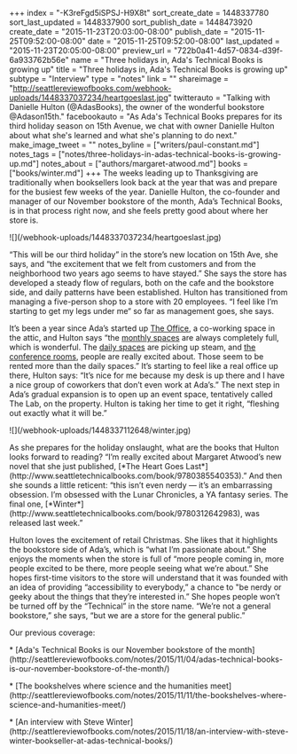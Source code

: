 +++
index = "-K3reFgd5iSPSJ-H9X8t"
sort_create_date = 1448337780
sort_last_updated = 1448337900
sort_publish_date = 1448473920
create_date = "2015-11-23T20:03:00-08:00"
publish_date = "2015-11-25T09:52:00-08:00"
date = "2015-11-25T09:52:00-08:00"
last_updated = "2015-11-23T20:05:00-08:00"
preview_url = "722b0a41-4d57-0834-d39f-6a933762b56e"
name = "Three holidays in, Ada's Technical Books is growing up"
title = "Three holidays in, Ada's Technical Books is growing up"
subtype = "Interview"
type = "notes"
link = ""
shareimage = "http://seattlereviewofbooks.com/webhook-uploads/1448337037234/heartgoeslast.jpg"
twitterauto = "Talking with Danielle Hulton (@AdasBooks), the owner of the wonderful bookstore @Adason15th."
facebookauto = "As Ada's Technical Books prepares for its third holiday season on 15th Avenue, we chat with owner Danielle Hulton about what she's learned and what she's planning to do next."
make_image_tweet = ""
notes_byline = ["writers/paul-constant.md"]
notes_tags = ["notes/three-holidays-in-adas-technical-books-is-growing-up.md"]
notes_about = ["authors/margaret-atwood.md"]
books = ["books/winter.md"]
+++
The weeks leading up to Thanksgiving are traditionally when booksellers look back at the year that was and prepare for the busiest few weeks of the year. Danielle Hulton, the co-founder and manager of our November bookstore of the month, Ada’s Technical Books, is in that process right now, and she feels pretty good about where her store is. 

<p class="image-left">![](/webhook-uploads/1448337037234/heartgoeslast.jpg)</p>“This will be our third holiday” in the store’s new location on 15th Ave, she says, and “the excitement that we felt from customers and from the neighborhood two years ago seems to have stayed.” She says the store has developed a steady flow of regulars, both on the cafe and the bookstore side, and daily patterns have been established.  Hulton has transitioned from managing a five-person shop to a store with 20 employees. “I feel like I’m starting to get my legs under me“ so far as management goes, she says.

It’s been a year since Ada’s started up [The Office](http://theoffice.adasbooks.com), a co-working space in the attic, and Hulton says “the [monthly spaces](http://theoffice.adasbooks.com/monthly-spaces/) are always completely full, which is wonderful. The [daily spaces](http://theoffice.adasbooks.com/daily-spaces/) are picking up steam, and [the conference rooms](http://theoffice.adasbooks.com/meetings/), people are really excited about. Those seem to be rented more than the daily spaces.” It’s starting to feel like a real office up there, Hulton says: “It’s nice for me because my desk is up there and I have a nice group of coworkers that don’t even work at Ada’s.” The next step in Ada’s gradual expansion is to open up an event space, tentatively called The Lab, on the property. Hulton is taking her time to get it right, “fleshing out exactly what it will be.”

<p class="image-left">![](/webhook-uploads/1448337112648/winter.jpg)</p>As she prepares for the holiday onslaught, what are the books that Hulton looks forward to reading?  “I’m really excited about Margaret Atwood’s new novel that she just published, [*The Heart Goes Last*](http://www.seattletechnicalbooks.com/book/9780385540353).” And then she sounds a little reticent: “this isn’t even nerdy — it’s an embarrassing obsession. I’m obsessed with the Lunar Chronicles, a YA fantasy series. The final one, [*Winter*](http://www.seattletechnicalbooks.com/book/9780312642983), was released last week.”

Hulton loves the excitement of retail Christmas. She likes that it highlights the bookstore side of Ada’s, which is “what I’m passionate about.” She enjoys the moments when the store is full of “more people coming in, more people excited to be there, more people seeing what we’re about.” She hopes first-time visitors to the store will understand that it was founded with an idea of providing “accessibility to everybody,” a chance to "be nerdy or geeky about the things that they’re interested in.” She hopes people won’t be turned off by the “Technical” in the store name. “We’re not a general bookstore,” she says, “but we are a store for the general public.”

<p class="footer">Our previous coverage:

<p>* [Ada's Technical Books is our November bookstore of the month](http://seattlereviewofbooks.com/notes/2015/11/04/adas-technical-books-is-our-november-bookstore-of-the-month/)</p>

<p>* [The bookshelves where science and the humanities meet](http://seattlereviewofbooks.com/notes/2015/11/11/the-bookshelves-where-science-and-humanities-meet/)</p>

<p>* [An interview with Steve Winter](http://seattlereviewofbooks.com/notes/2015/11/18/an-interview-with-steve-winter-bookseller-at-adas-technical-books/)</p></p>